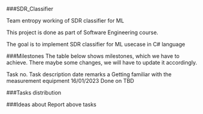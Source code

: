 ###SDR_Classifier

Team entropy working of SDR classifier for ML

This project is done as part of Software Engineering course.

The goal is to implement SDR classifier for ML usecase in C# language

###Milestones
The table below shows milestones, which we have to achieve. There maybe some changes, we will have to update it accordingly.

Task no.	  Task description	                                                date	              remarks
  a	         Getting familiar with the measurement equipment	                16/01/2023	        Done on TBD





###Tasks distribution



###Ideas about Report above tasks

